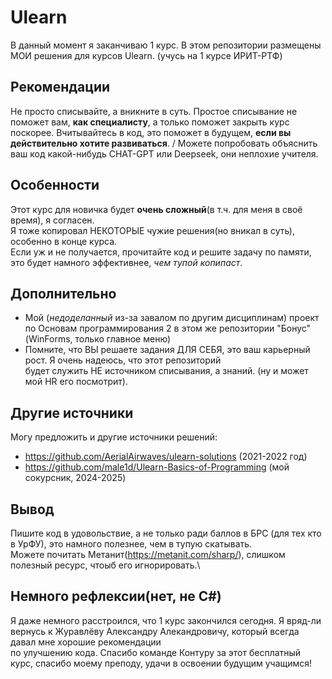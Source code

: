 # Ulearn
В данный момент я заканчиваю 1 курс. В этом репозитории размещены МОИ решения для курсов Ulearn. (учусь на 1 курсе ИРИТ-РТФ)
## Рекомендации
Не просто списывайте, а вникните в суть. Простое списывание не поможет вам, **как специалисту**, а только поможет закрыть курс поскорее.
Вчитывайтесь в код, это поможет в будущем, **если вы действительно хотите развиваться**. /
Можете попробовать объяснить ваш код какой-нибудь CHAT-GPT или Deepseek, они неплохие учителя.
## Особенности
Этот курс для новичка будет **очень сложный**(в т.ч. для меня в своё время), я согласен.\
Я тоже копировал НЕКОТОРЫЕ чужие решения(но вникал в суть), особенно в конце курса.\
Если уж и не получается, прочитайте код и решите задачу по памяти, это будет намного эффективнее, *чем тупой копипаст*.
## Дополнительно
- Мой (*недоделанный* из-за завалом по другим дисциплинам) проект по Основам программирования 2 в этом же репозитории "Бонус" (WinForms, только главное меню)
- Помните, что ВЫ решаете задания ДЛЯ СЕБЯ, это ваш карьерный рост. Я очень надеюсь, что этот репозиторий \
будет служить НЕ источником списывания, а знаний. (ну и может мой HR его посмотрит).
## Другие источники
Могу предложить и другие источники решений:
- https://github.com/AerialAirwaves/ulearn-solutions (2021-2022 год)
- https://github.com/male1d/Ulearn-Basics-of-Programming (мой сокурсник, 2024-2025)
## Вывод
Пишите код в удовольствие, а не только ради баллов в БРС (для тех кто в УрФУ), это намного полезнее, чем в тупую скатывать.\
Можете почитать Метанит(https://metanit.com/sharp/), слишком полезный ресурс, чтоыб его игнорировать.\
## Немного рефлексии(нет, не C#)
Я даже немного расстроился, что 1 курс закончился сегодня. Я вряд-ли вернусь к Журавлёву Александру Алекандровичу, который всегда давал мне хорошие рекомендации\
по улучшению кода. Спасибо команде Контуру за этот бесплатный курс, спасибо моему преподу, удачи в освоении будущим учащимся!


